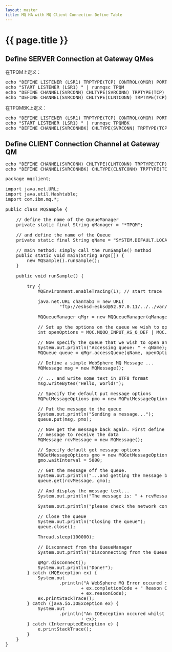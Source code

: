 ```yaml
---
layout: master
title: MQ HA with MQ Client Connection Define Table
---
```

# {{ page.title }} #


## Define SERVER Connection at Gateway QMes ##
在TPQM上定义：

<pre class="brush:bash">
echo "DEFINE LISTENER (LSR1) TRPTYPE(TCP) CONTROL(QMGR) PORT(31000) REPLACE" | runmqsc TPQM
echo "START LISTENER (LSR1) " | runmqsc TPQM
echo "DEFINE CHANNEL(SVRCONN) CHLTYPE(SVRCONN) TRPTYPE(TCP) DESCR('SVR CONN') REPLACE" | runmqsc TPQM
echo "DEFINE CHANNEL(SVRCONN) CHLTYPE(CLNTCONN) TRPTYPE(TCP) CONNAME('127.0.0.1(31000)') DESCR('clnt conn to TPQM') QMNAME(TPQM) REPLACE" | runmqsc TPQM
</pre>

在TPQMBK上定义：
<pre class="brush:bash">
echo "DEFINE LISTENER (LSR1) TRPTYPE(TCP) CONTROL(QMGR) PORT(32000) REPLACE" | runmqsc TPQMBK
echo "START LISTENER (LSR1) " | runmqsc TPQMBK
echo "DEFINE CHANNEL(SVRCONNBK) CHLTYPE(SVRCONN) TRPTYPE(TCP) DESCR('SVR CONN') REPLACE" | runmqsc TPQMBK
</pre>

## Define CLIENT Connection Channel at Gateway QM ##
<pre class="brush:bash">
echo "DEFINE CHANNEL(SVRCONN) CHLTYPE(CLNTCONN) TRPTYPE(TCP) CONNAME('127.0.0.1(31000)') DESCR('clnt conn to TPQM') QMNAME(TPQM) REPLACE" | runmqsc TPQM
echo "DEFINE CHANNEL(SVRCONNBK) CHLTYPE(CLNTCONN) TRPTYPE(TCP) CONNAME('127.0.0.1(32000)') DESCR('clnt conn to TPQMBK') QMNAME(TPQM) REPLACE" | runmqsc TPQM
</pre>

<pre class="brush:java">
package mqclient;

import java.net.URL;
import java.util.Hashtable;
import com.ibm.mq.*;

public class MQSample {

	// define the name of the QueueManager
	private static final String qManager = "*TPQM";

	// and define the name of the Queue
	private static final String qName = "SYSTEM.DEFAULT.LOCAL.QUEUE";

	// main method: simply call the runSample() method
	public static void main(String args[]) {
		new MQSample().runSample();
	}

	public void runSample() {

		try {
			MQEnvironment.enableTracing(1); // start trace

			java.net.URL chanTab1 = new URL(
					"ftp://esbsd:esbsd@52.97.0.11/../../var/mqm/qmgrs/TPQM/@ipcc/AMQCLCHL.TAB");

			MQQueueManager qMgr = new MQQueueManager(qManager, chanTab1);

			// Set up the options on the queue we wish to open
			int openOptions = MQC.MQOO_INPUT_AS_Q_DEF | MQC.MQOO_OUTPUT;

			// Now specify the queue that we wish to open and the open options
			System.out.println("Accessing queue: " + qName);
			MQQueue queue = qMgr.accessQueue(qName, openOptions);

			// Define a simple WebSphere MQ Message ...
			MQMessage msg = new MQMessage();
			
			// ... and write some text in UTF8 format
			msg.writeBytes("Hello, World!");

			// Specify the default put message options
			MQPutMessageOptions pmo = new MQPutMessageOptions();

			// Put the message to the queue
			System.out.println("Sending a message...");
			queue.put(msg, pmo);

			// Now get the message back again. First define a WebSphere MQ
			// message to receive the data
			MQMessage rcvMessage = new MQMessage();

			// Specify default get message options
			MQGetMessageOptions gmo = new MQGetMessageOptions();
			gmo.waitInterval = 5000;

			// Get the message off the queue.
			System.out.println("...and getting the message back again");
			queue.get(rcvMessage, gmo);

			// And display the message text...
			System.out.println("The message is: " + rcvMessage.getDataLength());

			System.out.println("please check the network connection....");

			// Close the queue
			System.out.println("Closing the queue");
			queue.close();

			Thread.sleep(100000);

			// Disconnect from the QueueManager
			System.out.println("Disconnecting from the Queue Manager");

			qMgr.disconnect();
			System.out.println("Done!");
		} catch (MQException ex) {
			System.out
					.println("A WebSphere MQ Error occured : Completion Code "
							+ ex.completionCode + " Reason Code "
							+ ex.reasonCode);
			ex.printStackTrace();
		} catch (java.io.IOException ex) {
			System.out
					.println("An IOException occured whilst writing to the message buffer: "
							+ ex);
		} catch (InterruptedException e) {
			e.printStackTrace();
		}
	}
}
</pre>

